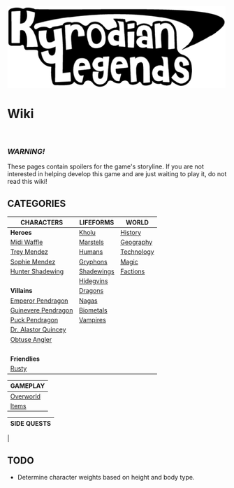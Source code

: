 ![KL Title](img/titleTrans.png)
# Wiki

&nbsp;

### ***WARNING!***
These pages contain spoilers for the game's storyline. If you are not interested in helping develop this game and are just waiting to play it, do not read this wiki!

## CATEGORIES

|CHARACTERS                         |LIFEFORMS                  | WORLD                     |
|-----------------------------------|---------------------------|---------------------------|
|**Heroes**                         |[Kholu](kholu.md)          |[History](history.md)      |
|[Midi Waffle](midi.md)             |[Marstels](marstels.md)    |[Geography](geography.md)  |
|[Trey Mendez](trey.md)             |[Humans](humans.md)        |[Technology](technology.md)|
|[Sophie Mendez](sophie.md)         |[Gryphons](gryphons.md)    |[Magic](magic.md)          |
|[Hunter Shadewing](hunter.md)      |[Shadewings](shadewings.md)|[Factions](factions.md)    |
|&nbsp;                             |[Hidegvins](hidegvins.md)  |
|**Villains**                       |[Dragons](dragons.md)      |
|[Emperor Pendragon](pendragon.md)  |[Nagas](nagas.md)          |
|[Guinevere Pendragon](guinevere.md)|[Biometals](biometals.md)  |
|[Puck Pendragon](puck.md)          |[Vampires](vampires.md)    |
|[Dr. Alastor Quincey](drq.md)      |
|[Obtuse Angler](obtuse.md)         |
|&nbsp;                             |
|**Friendlies**                     |
[Rusty](rusty.md)                   |

|GAMEPLAY                 |
|-------------------------|
|[Overworld](overworld.md)|
|[Items](items.md)        |

|SIDE QUESTS |
|------------|
|

## TODO

* Determine character weights based on height and body type.